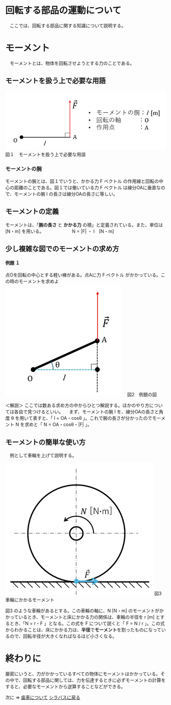# 回転する部品の運動について
　ここでは、回転する部品に関する知識について説明する。
# モーメント
　モーメントとは、物体を回転させようとする力のことである。
## モーメントを扱う上で必要な用語
![モーメントを扱う上で必要な用語](vocabs-for-moment.jpg)　図１　モーメントを扱う上で必要な用語
### モーメントの腕
モーメントの腕とは、図１でいうと、かかる力 F ベクトル の作用線と回転の中心の距離のことである。図１では働いている力 F ベクトル は線分OAに垂直なので、モーメントの腕 l の長さは線分OAの長さに等しい。

## モーメントの定義
モーメントは、「**腕の長さ** と **かかる力** の積」と定義されている。また、単位は [N・m] を用いる。
　　　　　　N = |F| ・ l　[N・m]
## 少し複雑な図でのモーメントの求め方
#### 例題 １
点Oを回転の中心とする軽い棒がある。点Aに力 F ベクトル がかかっている。この時のモーメントを求めよ
![図２](example-object-for-moment-explanation.jpg)
　図2　例題の図

＜解説＞
ここでは数ある求め方の中からひとつ解説する。ほかのやり方については各自で見つけるといい。
　まず、モーメントの腕 l を、線分OAの長さと角度 θ を用いて表すと、「 l = OA・cosθ 」。これで腕の長さが分かったのでモーメント N を求めと「 N = OA・cosθ・|F| 」。

## モーメントの簡単な使い方
　例として車輪を上げて説明する。 

![車輪でのモーメント](moment-on-wheel.jpg)
図3　車輪にかかるモーメント

図3 のような車輪があるとする。この車輪の軸に、N [N・m] のモーメントがかかっているとき、モーメントと床にかかる力の関係は、車輪の半径を r [m] とするとき、「N = r・F 」となる。この式を F について説くと「 F = N / r 」。この式からわかることは、床にかかる力は、**半径**で**モーメント**を割ったものになっているので、回転半径が大きくなればなるほど小さくなる。

# 終わりに
厳密にいうと、力がかかっているすべての物体にモーメントはかかっている。その中で、回転する部品に関しては、力を伝達するときに必ずモーメントの計算をすると、必要なモーメントから逆算することなどができる。

次に => [歯車について](about-gears.md)
[シラバスに戻る](syllabus.md)